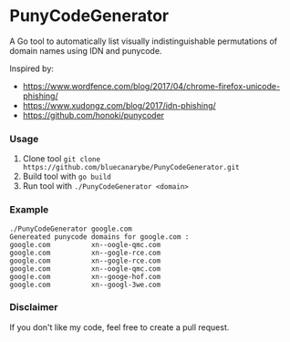 # PunyCodeGenerator
A Go tool to automatically list visually indistinguishable permutations of domain names using IDN and punycode.

Inspired by:
  - https://www.wordfence.com/blog/2017/04/chrome-firefox-unicode-phishing/
  - https://www.xudongz.com/blog/2017/idn-phishing/
  - https://github.com/honoki/punycoder

### Usage

1. Clone tool `git clone https://github.com/bluecanarybe/PunyCodeGenerator.git`
2. Build tool with `go build`
3. Run tool with `./PunyCodeGenerator <domain>`

### Example

```
./PunyCodeGenerator google.com
Genereated punycode domains for google.com :
ɡoogle.com          xn--oogle-qmc.com
gοogle.com          xn--gogle-rce.com
gοogle.com          xn--gogle-rce.com
ɡoogle.com          xn--oogle-qmc.com
googӏe.com          xn--googe-hof.com
googlе.com          xn--googl-3we.com
```
### Disclaimer
If you don't like my code,  feel free to create a pull request.
